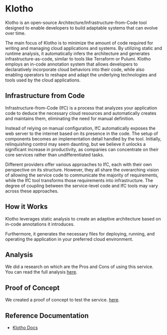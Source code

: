# Klotho

Klotho is an open-source Architecture/Infrastructure-from-Code tool designed to enable developers to build adaptable systems that can evolve over time.

The main focus of Klotho is to minimize the amount of code required for writing and managing cloud applications and systems. By utilizing static and runtime analysis, it automatically infers the architecture and generates infrastructure-as-code, similar to tools like Terraform or Pulumi. Klotho employs an in-code annotation system that allows developers to declaratively incorporate cloud behaviors into their code, while also enabling operators to reshape and adapt the underlying technologies and tools used by the cloud applications.

## Infrastructure from Code

Infrastructure-from-Code (IfC) is a process that analyzes your application code to deduce the necessary cloud resources and automatically creates and maintains them, eliminating the need for manual definition.

Instead of relying on manual configuration, IfC automatically exposes the web server to the internet based on its presence in the code. The setup of components becomes an implementation detail handled by the tool. Initially, relinquishing control may seem daunting, but we believe it unlocks a significant increase in productivity, as companies can concentrate on their core services rather than undifferentiated tasks.

Different providers offer various approaches to IfC, each with their own perspective on its structure. However, they all share the overarching vision of allowing the service code to communicate the majority of requirements, while the IfC tool transforms those requirements into infrastructure. The degree of coupling between the service-level code and IfC tools may vary across these approaches.

## How it Works

Klotho leverages static analysis to create an adaptive architecture based on in-code annotations it introduces.

Furthermore, it generates the necessary files for deploying, running, and operating the application in your preferred cloud environment.

## Analysis

We did a research on which are the Pros and Cons of using this service. You can read the full analysis [here](./ANALYSIS.md).

## Proof of Concept

We created a proof of concept to test the service. [here](./klotho-go-example/README.md).

## Reference Documentation

- [Klotho Docs](https://klo.dev/)
